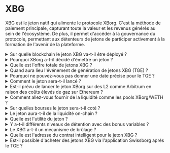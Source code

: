 # XBG

XBG est le jeton natif qui alimente le protocole XBorg. C'est la méthode de paiement principale, capturant toute la valeur et les revenus générés au sein de l'écosystème. De plus, il permet d'accéder à la gouvernance du protocole, permettant aux détenteurs de jetons de participer activement à la formation de l'avenir de la plateforme.

<details>

<summary>Sur quelle blockchain le jeton XBG va-t-il être déployé ?</summary>

Le jeton XBG est prévu pour être déployé sur la blockchain Ethereum et sera relié au réseau Polygon pour une meilleure évolutivité et efficacité. De plus, une allocation distincte de jetons XBG sera réservée pour le déploiement sur la chaîne Borg une fois qu'elle sera pleinement opérationnelle. Cette approche multi-chaîne garantit une accessibilité et une polyvalence étendues pour nos détenteurs de jetons.

</details>

<details>

<summary>Pourquoi XBorg a-t-il décidé d'émettre un jeton ?</summary>

XBorg est profondément engagé dans la création d'un écosystème centré sur la communauté, et notre décision d'émettre un jeton reflète cet engagement. Contrairement aux modèles d'entreprise traditionnels qui se concentrent sur l'accumulation de valeur basée sur les actions, tous les flux de trésorerie générés au sein de notre écosystème sont redirigés vers le trésor de l'organisation autonome décentralisée (DAO). Ce modèle facilite une participation communautaire plus directe et aligne les intérêts de manière plus efficace.

En introduisant le jeton XBG, nous créons une économie intégrée au protocole où le jeton sert de principal moyen de transaction. Ce mouvement marque un changement vers un modèle plus participatif, axé sur la communauté, où chaque membre a son mot à dire dans la direction de la plateforme et participe à son succès. C'est une approche innovante qui souligne notre conviction envers le potentiel transformateur des réseaux décentralisés.

</details>

<details>

<summary>Quelle est l'offre totale de jetons XBG ?</summary>

L'offre maximale de jetons XBG a été fixée à 1 000 000 000 (1 milliard).

</details>

<details>

<summary>Quand aura lieu l'événement de génération de jetons XBG (TGE) ?</summary>

Le TGE aura lieu vers la fin de 2023.

</details>

<details>

<summary>Pourquoi ne pouvez-vous pas donner une date précise pour le TGE ?</summary>

En tant qu'équipe, nous pensons que les perspectives de la crypto à la fin de 2023 et près des halvings de Bitcoin seront positives. L'équipe XBorg est actuellement en discussion avec des bourses de premier plan, dont les opinions ont un poids considérable dans la détermination du moment idéal pour la cotation des jetons. Il est important de noter que le lancement d'un jeton pendant des périodes de liquidité incertaine et d'intérêt pour les autres cryptomonnaies peut présenter un risque.

De plus, nous reconnaissons que la valeur d'un jeton réside dans la force de l'écosystème dans lequel il opère. Par conséquent, notre objectif est de cultiver une base d'utilisateurs d'au moins 100 000 avant de lancer le jeton.

À l'avenir, notre équipe est optimiste quant au potentiel du marché de la crypto à la fin de 2023, notamment en raison des prochains halvings de Bitcoin.

</details>

<details>

<summary>Comment le jeton sera-t-il lancé ?</summary>

Nous prévoyons de lancer le jeton via un pool de liquidité Balancer Liquidity Bootstrapping. Veuillez noter que cela peut changer en fonction des exigences des échanges et des conditions du marché.

</details>

<details>

<summary>Est-il prévu de lancer le jeton XBorg sur des L2 comme Arbitrum en raison des coûts élevés de gaz sur Ethereum ?</summary>

Oui, le jeton sera lancé sur ETH en tant que marché principal et relié à Polygon, et éventuellement à d'autres L2.

</details>

<details>

<summary>Comment allez-vous fournir de la liquidité comme les pools XBorg/WETH ?</summary>

5% du capital de la phase de démarrage et une partie significative de la vente publique seront utilisés comme liquidité dans les AMM.

</details>

<details>

<summary>Sur quelles bourses le jeton sera-t-il coté ?</summary>

Nous envisageons de discuter avec les parties suivantes.

_Bourses de premier rang :_

* Binance
* Coinbase

_Et bourses de deuxième rang :_

* Kraken
* OKX
* ByBit
* Kucoin

Bien que certaines discussions aient progressé plus que d'autres, nous ne pouvons confirmer aucune inscription sur une bourse en raison de l'existence d'accords de non-divulgation entourant certaines discussions.

</details>

<details>

<summary>Le jeton aura-t-il de la liquidité on-chain ?</summary>

Oui, un pool Uniswap sur le réseau Ethereum (QuickSwap pour Polygon) sera mis à disposition et XBorg fournira la liquidité initiale. Nous encouragerons également les fournisseurs de liquidité tiers avec des récompenses LP. 5% du capital de la phase de démarrage et une partie significative de la vente publique seront utilisés comme liquidité dans les AMM.

</details>

<details>

<summary>Quelle est l'utilité du jeton ?</summary>

Le jeton XBG joue un rôle crucial dans le réseau, en tant que principal moyen de paiement, de gouvernance et d'incitations protocolaires.

**Paiements in-app et frais de plateforme**&#x20;

XBG est la méthode principale de paiement et de transactions sur le protocole, soumise à certains frais. Pour les utilisateurs Web2 préférant le paiement en monnaie fiduciaire, XBorg acquiert l'équivalent de jetons XBG sur le marché ouvert. La liste des frais collectés via le protocole peut être trouvée sur la diapositive : Durabilité et revenus du protocole. Ces frais sont facturés en XBG.

**Gouvernance**

Le jeton XBG est utilisé pour les actions de gouvernance dans le DAO XBorg lors de l'événement de génération de jetons. Les détenteurs de jetons XBG ont la possibilité de voter sur les décisions clés concernant le développement du protocole.

**Staking**&#x20;

50% des frais et des revenus payés en XBG sont destinés au pool de récompenses de staking. Le montant des récompenses de staking reçues est déterminé par la durée de la période de blocage et le statut individuel au sein du protocole.

**Accès au protocole**&#x20;

Certaines fonctionnalités et utilités du protocole sont soumises à des restrictions d'accès en fonction de la quantité de XBG détenue et du statut de l'utilisateur au sein du protocole.

</details>

<details>

<summary>Y a-t-il différents niveaux de détention avec des bonus variables ?</summary>

Actuellement, posséder des jetons XBG ne confère aucun niveau particulier ; cependant, il convient de noter que l'accès à certaines fonctionnalités sera conditionné par la quantité de XBG détenue.

</details>

<details>

<summary>Le XBG a-t-il un mécanisme de brûlage ?</summary>

Actuellement, 50% des revenus sont alloués aux rendements de staking, tandis que le reste est alloué au trésor. La gouvernance pourrait décider de la répartition exacte des revenus et allouer une partie à un mécanisme de brûlage.

</details>

<details>

<summary>Quelle est l'adresse du contrat intelligent pour le jeton XBG ?</summary>

Le contrat du jeton XBG n'a pas été déployé sur le testnet ou le mainnet. Il n'y a donc pas d'adresses de contrat disponibles.

</details>

<details>

<summary>Est-il possible d'acheter des jetons XBG via l'application Swissborg après le TGE ?</summary>

C'est très probable. Pour être répertorié sur SwissBorg, le jeton XBG doit être répertorié sur Kraken, Binance ou LBank.

</details>

&#x20;